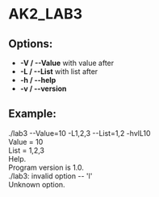 # AK2_LAB3

## Options:
   
- **-V / --Value** with value after   
- **-L / --List** with list after   
- **-h / --help**   
- **-v / --version**   

## Example:
   
./lab3 --Value=10 -L1,2,3 --List=1,2 -hvlL10  
Value = 10  
List = 1,2,3  
Help.  
Program version is 1.0.  
./lab3: invalid option -- 'l'  
Unknown option.  
